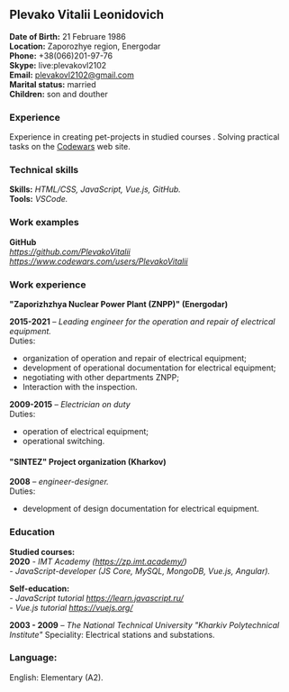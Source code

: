 ## **Plevako Vitalii Leonidovich**  
**Date of Birth:** 21 Februare 1986  
**Location:** Zaporozhye region, Energodar  
**Phone:** +38(066)201-97-76  
**Skype:** live:plevakovl2102  
**Email:** <plevakovl2102@gmail.com>  
**Marital status:** married  
**Children:** son and douther  

### **Experience**
Experience in creating pet-projects in studied courses . Solving practical tasks on the [Codewars](https://www.codewars.com/users/PlevakoVitalii) web site. 

### **Technical skills**  
**Skills:** *HTML/CSS, JavaScript, Vue.js, GitHub.*  
**Tools:** *VSCode.* 

### **Work examples**  
**GitHub**  
*<https://github.com/PlevakoVitalii>*  
*<https://www.codewars.com/users/PlevakoVitalii>*

### **Work experience**  
**"Zaporizhzhya Nuclear Power Plant (ZNPP)" (Energodar)**

**2015-2021** – *Leading engineer for the operation and repair of electrical equipment.*  
Duties:  
- organization of operation and repair of electrical equipment;
- development of operational documentation for electrical equipment;
- negotiating with other departments ZNPP;
- Interaction with the inspection.  

**2009-2015** – *Electrician on duty*  
Duties:
- operation of electrical equipment;
- operational switching.
 
#### **"SINTEZ" Project organization (Kharkov)**  
**2008**  – *engineer-designer.*  
Duties: 
- development of design documentation for electrical equipment.

### **Education** 
**Studied courses:**  
**2020** - *IMT Academy (<https://zp.imt.academy/>)*  
*- JavaScript-developer (JS Core, MySQL, MongoDB, Vue.js, Angular).*  

**Self-education:**  
*- JavaScript tutorial <https://learn.javascript.ru/>*    
*- Vue.js tutorial <https://vuejs.org/>*

**2003 - 2009** – *The National Technical University "Kharkiv Polytechnical Institute"* 
Speciality: Electrical stations and substations.
 
### **Language:**
English: Elementary (A2).

